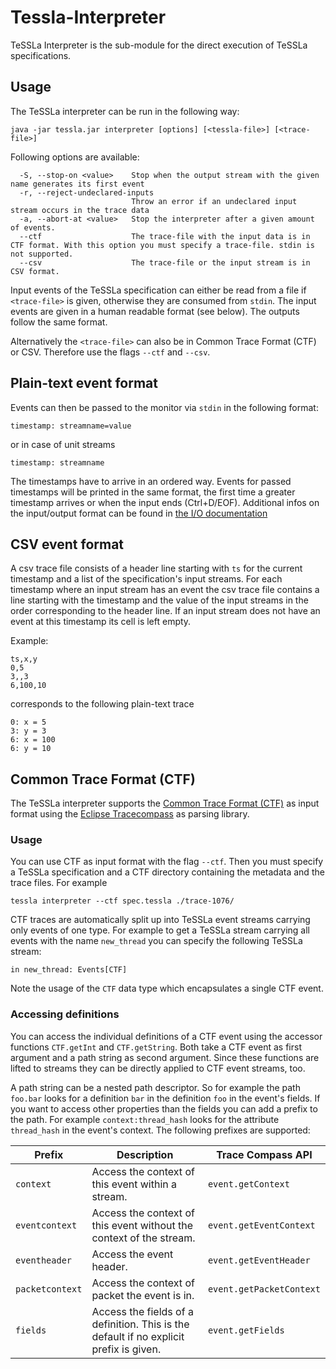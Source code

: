 #  Tessla-Interpreter

TeSSLa Interpreter is the sub-module for the direct execution of TeSSLa specifications.

## Usage

The TeSSLa interpreter can be run in the following way:

```
java -jar tessla.jar interpreter [options] [<tessla-file>] [<trace-file>]
```

Following options are available:

```
  -S, --stop-on <value>    Stop when the output stream with the given name generates its first event
  -r, --reject-undeclared-inputs
                           Throw an error if an undeclared input stream occurs in the trace data
  -a, --abort-at <value>   Stop the interpreter after a given amount of events.
  --ctf                    The trace-file with the input data is in CTF format. With this option you must specify a trace-file. stdin is not supported.
  --csv                    The trace-file or the input stream is in CSV format.

```

Input events of the TeSSLa specification can either be read from a file if `<trace-file>` is given, otherwise they are consumed from `stdin`.
The input events are given in a human readable format (see below). The outputs follow the same format.

Alternatively the `<trace-file>` can also be in Common Trace Format (CTF) or CSV. Therefore use the flags `--ctf` and `--csv`.


##  Plain-text event format

Events can then be passed to the monitor via `stdin` in the following format:

```
timestamp: streamname=value
```
or in case of unit streams

```
timestamp: streamname
```

The timestamps have to arrive in an ordered way. Events for passed timestamps will be printed in the same format, the first time a greater timestamp arrives or when the input ends (Ctrl+D/EOF).
Additional infos on the input/output format can be found in [the I/O documentation](doc/IO.md)

## CSV event format

A csv trace file consists of a header line starting with `ts` for the current timestamp and a list of the specification's input streams.
For each timestamp where an input stream has an event the csv trace file contains a line starting with the timestamp and the value of the input streams in the order corresponding to the header line.
If an input stream does not have an event at this timestamp its cell is left empty.

Example:

```
ts,x,y
0,5
3,,3
6,100,10
```

corresponds to the following plain-text trace

```
0: x = 5
3: y = 3
6: x = 100
6: y = 10
```

## Common Trace Format (CTF)

The TeSSLa interpreter supports the [Common Trace Format (CTF)](https://diamon.org/ctf/) as input format using the [Eclipse Tracecompass](https://www.eclipse.org/tracecompass/) as parsing library.

### Usage

You can use CTF as input format with the flag `--ctf`. Then you must specify a TeSSLa specification and a CTF directory containing the metadata and the trace files. For example

```
tessla interpreter --ctf spec.tessla ./trace-1076/
```

CTF traces are automatically split up into TeSSLa event streams carrying only events of one type. For example to get a TeSSLa stream carrying all events with the name `new_thread` you can specify the following TeSSLa stream:

```
in new_thread: Events[CTF]
```

Note the usage of the `CTF` data type which encapsulates a single CTF event.

### Accessing definitions

You can access the individual definitions of a CTF event using the accessor functions `CTF.getInt` and `CTF.getString`. Both take a CTF event as first argument and a path string as second argument. Since these functions are lifted to streams they can be directly applied to CTF event streams, too.

A path string can be a nested path descriptor. So for example the path `foo.bar` looks for a definition `bar` in the definition `foo` in the event's fields. If you want to access other properties than the fields you can add a prefix to the path. For example `context:thread_hash` looks for the attribute `thread_hash` in the event's context. The following prefixes are supported:

| Prefix          | Description                                                                            | Trace Compass API        |
| --------------- | -------------------------------------------------------------------------------------- | ------------------------ |
| `context`       | Access the context of this event within a stream.                                      | `event.getContext`       |
| `eventcontext`  | Access the context of this event without the context of the stream.                    | `event.getEventContext`  |
| `eventheader`   | Access the event header.                                                               | `event.getEventHeader`   |
| `packetcontext` | Access the context of packet the event is in.                                          | `event.getPacketContext` |
| `fields`        | Access the fields of a definition. This is the default if no explicit prefix is given. | `event.getFields`        |
